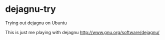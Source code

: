 # dejagnu-try
Trying out dejagnu on Ubuntu

This is just me playing with dejagnu http://www.gnu.org/software/dejagnu/ 
